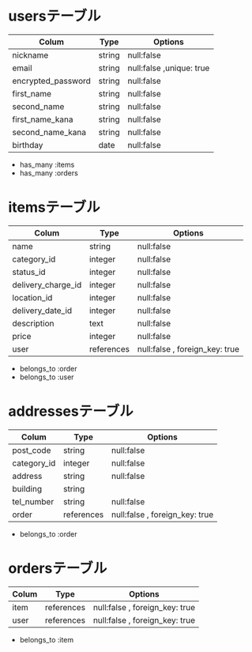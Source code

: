 # usersテーブル
|Colum             |  Type|                  Options|
|------------------|------|-------------------------|
|nickname          |string|null:false               |
|email             |string|null:false ,unique: true |
|encrypted_password |string|null:false               |
|first_name        |string|null:false               |
|second_name       |string|null:false               |
|first_name_kana   |string|null:false               |
|second_name_kana  |string|null:false               |
|birthday          |date  |null:false               |

- has_many :items
- has_many :orders

# itemsテーブル
|Colum             |      Type|                       Options|
|------------------|----------|------------------------------|
|name              |string    |null:false                    |
|category_id       |integer   |null:false                    |
|status_id         |integer   |null:false                    |
|delivery_charge_id|integer   |null:false                    |
|location_id       |integer   |null:false                    |
|delivery_date_id  |integer   |null:false                    |
|description       |text      |null:false                    |
|price             |integer   |null:false                    |
|user              |references|null:false , foreign_key: true|

- belongs_to :order
- belongs_to :user


# addressesテーブル
|Colum             |      Type|                       Options|
|------------------|----------|------------------------------|
|post_code         |string    |null:false                    |
|category_id       |integer   |null:false                    |
|address           |string    |null:false                    |
|building          |string    |                              |
|tel_number        |string    |null:false                    |
|order             |references|null:false , foreign_key: true|

- belongs_to :order

# ordersテーブル
|Colum             |      Type|                       Options|
|------------------|----------|------------------------------|
|item              |references|null:false , foreign_key: true|
|user              |references|null:false , foreign_key: true|

- belongs_to :item
